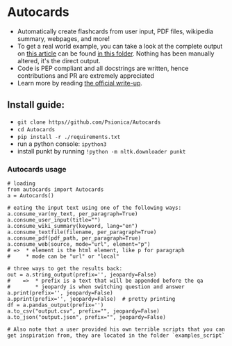 # Autocards
* Automatically create flashcards from user input, PDF files, wikipedia summary, webpages, and more!
* To get a real world example, you can take a look at the complete output on [this article](https://www.biography.com/political-figure/philip-ii-of-macedon) can be found [in this folder](./output_example/). Nothing has been manually altered, it's the direct output.
* Code is PEP compliant and all docstrings are written, hence contributions and PR are extremely appreciated
* Learn more by reading [the official write-up](https://psionica.org/docs/lab/autocards/).

## Install guide:
* `git clone https//github.com/Psionica/Autocards`
* `cd Autocards`
* `pip install -r ./requirements.txt`
* run a python console: `ipython3`
* install punkt by running `!python -m nltk.downloader punkt`

### Autocards usage
```
# loading
from autocards import Autocards
a = Autocards()

# eating the input text using one of the following ways:
a.consume_var(my_text, per_paragraph=True) 
a.consume_user_input(title="")
a.consume_wiki_summary(keyword, lang="en")
a.consume_textfile(filename, per_paragraph=True)
a.consume_pdf(pdf_path, per_paragraph=True)
a.consume_web(source, mode="url", element="p")
# =>  * element is the html element, like p for paragraph
#     * mode can be "url" or "local"

# three ways to get the results back:
out = a.string_output(prefix='', jeopardy=False)
#    =>  * prefix is a text that will be appended before the qa
#        * jeopardy is when switching question and answer
a.print(prefix='', jeopardy=False)
a.pprint(prefix='', jeopardy=False)  # pretty printing
df = a.pandas_output(prefix='')
a.to_csv("output.csv", prefix="", jeopardy=False)
a.to_json("output.json", prefix="", jeopardy=False)

# Also note that a user provided his own terrible scripts that you can get inspiration from, they are located in the folder `examples_script`
```
